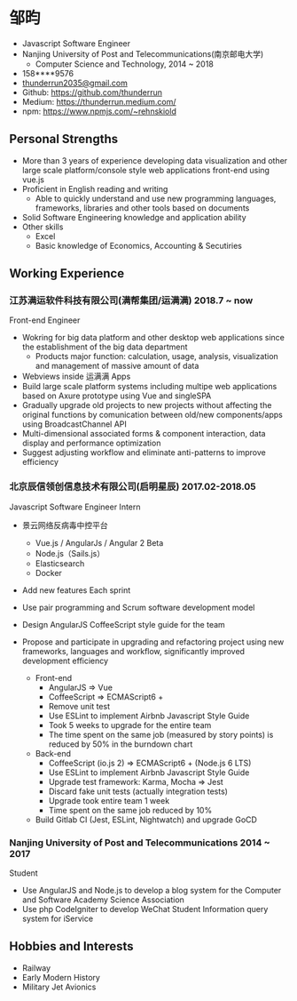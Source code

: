 # 邹昀

- Javascript Software Engineer
- Nanjing University of Post and Telecommunications(南京邮电大学)
    - Computer Science and Technology, 2014 ~ 2018
- 158****9576
- thunderrun2035@gmail.com
- Github: https://github.com/thunderrun
- Medium: https://thunderrun.medium.com/
- npm: https://www.npmjs.com/~rehnskiold

## Personal Strengths

- More than 3 years of experience developing data visualization and other large scale platform/console style web applications front-end using vue.js
- Proficient in English reading and writing
    - Able to quickly understand and use new programming languages, frameworks, libraries and other tools based on documents
- Solid Software Engineering knowledge and application ability
- Other skills
    - Excel
    - Basic knowledge of Economics, Accounting & Secutiries

## Working Experience

### 江苏满运软件科技有限公司(满帮集团/运满满) 2018.7 ~ now

Front-end Engineer

- Wokring for big data platform and other desktop web applications since the establishment of the big data department
  - Products major function: calculation, usage, analysis, visualization and management of massive amount of data
- Webviews inside 运满满 Apps
- Build large scale platform systems including multipe web applications based on Axure prototype using Vue and singleSPA
- Gradually upgrade old projects to new projects without affecting the original functions by comunication between old/new components/apps using BroadcastChannel API
- Multi-dimensional associated forms & component interaction, data display and performance optimization
- Suggest adjusting workflow and eliminate anti-patterns to improve efficiency

### 北京辰信领创信息技术有限公司(启明星辰) 2017.02-2018.05

Javascript Software Engineer Intern

- 景云网络反病毒中控平台
  - Vue.js / AngularJs / Angular 2 Beta
  - Node.js（Sails.js）
  - Elasticsearch
  - Docker

- Add new features Each sprint
- Use pair programming and Scrum software development model
- Design AngularJS CoffeeScript style guide for the team
- Propose and participate in upgrading and refactoring project using new frameworks, languages and workflow, significantly improved development efficiency
   - Front-end
     - AngularJS => Vue
     - CoffeeScript => ECMAScript6 +
     - Remove unit test
     - Use ESLint to implement Airbnb Javascript Style Guide
     - Took 5 weeks to upgrade for the entire team
     - The time spent on the same job (measured by story points) is reduced by 50% in the burndown chart
   - Back-end
     - CoffeeScript (io.js 2) => ECMAScript6 + (Node.js 6 LTS)
     - Use ESLint to implement Airbnb Javascript Style Guide
     - Upgrade test framework: Karma, Mocha => Jest
     - Discard fake unit tests (actually integration tests)
     - Upgrade took entire team 1 week
     - Time spent on the same job reduced by 10%
   - Build Gitlab CI (Jest, ESLint, Nightwatch) and upgrade GoCD

### Nanjing University of Post and Telecommunications 2014 ~ 2017

Student

- Use AngularJS and Node.js to develop a blog system for the Computer and Software Academy Science Association
- Use php CodeIgniter to develop WeChat Student Information query system for iService

## Hobbies and Interests

- Railway
- Early Modern History
- Military Jet Avionics